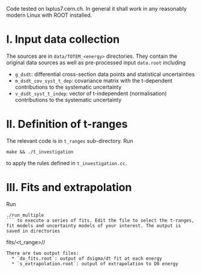 Code tested on lxplus7.cern.ch. In general it shall work in any reasonably modern Linux with ROOT installed.


# I. Input data collection

The sources are in `data/TOTEM_<energy>` directories. They contain the original data sources as well as pre-processed input `data.root` including
  * `g_dsdt`: differential cross-section data points and statistical uncertainties
  * `m_dsdt_cov_syst_t_dep`: covariance matrix with the t-dependent contributions to the systematic uncertainty
  * `v_dsdt_syst_t_indep`: vector of t-independent (normalisation) contributions to the systematic uncertainty



# II. Definition of t-ranges

The relevant code is in `t_ranges` sub-directory. Run
```
make && ./t_investigation
```
to apply the rules defined in `t_investigation.cc`.



# III. Fits and extrapolation

Run
```
./run_multiple
``` to execute a series of fits. Edit the file to select the t-ranges, fit models and uncertainty models of your interest. The output is saved in directories
```
fits/<t_range>/<fit model>/<uncertainty>
```
There are two output files:
  * `do_fits.root`: output of dsigma/dt fit at each energy
  * `s_extrapolation.root`: output of extrapolation to D0 energy
